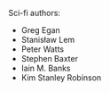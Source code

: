 Sci-fi authors:
* Greg Egan
* Stanisław Lem
* Peter Watts
* Stephen Baxter
* Iain M. Banks
* Kim Stanley Robinson
